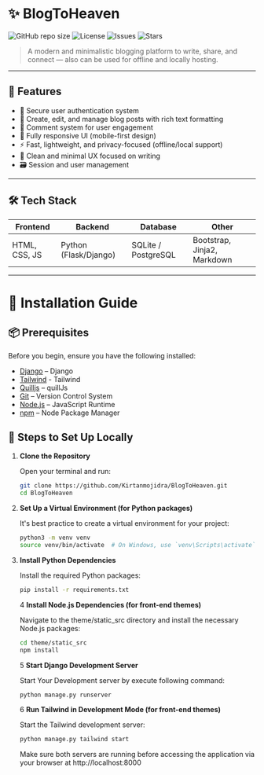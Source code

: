 # ✨ BlogToHeaven

![GitHub repo size](https://img.shields.io/github/repo-size/Kirtanmojidra/BlogToHeaven)
![License](https://img.shields.io/github/license/Kirtanmojidra/BlogToHeaven)
![Issues](https://img.shields.io/github/issues/Kirtanmojidra/BlogToHeaven)
![Stars](https://img.shields.io/github/stars/Kirtanmojidra/BlogToHeaven?style=social)

> A modern and minimalistic blogging platform to write, share, and connect — also can be used for offline and
locally hosting.

---

## 🚀 Features

- 🔐 Secure user authentication system
- 📝 Create, edit, and manage blog posts with rich text formatting
- 💬 Comment system for user engagement
- 📱 Fully responsive UI (mobile-first design)
- ⚡ Fast, lightweight, and privacy-focused (offline/local support)
- 🧠 Clean and minimal UX focused on writing
- 🗃️ Session and user management

---

## 🛠 Tech Stack

| Frontend        | Backend       | Database     | Other             |
|-----------------|---------------|--------------|--------------------|
| HTML, CSS, JS   | Python (Flask/Django) | SQLite / PostgreSQL | Bootstrap, Jinja2, Markdown |

---

# 🚀 Installation Guide

## 📦 Prerequisites

Before you begin, ensure you have the following installed:

- [Django](https://www.djangoproject.com/) – Django
- [Tailwind](https://tailwindcss.com/) - Tailwind
- [Quilljs](https://quilljs.com/) – quillJs
- [Git](https://git-scm.com/) – Version Control System
- [Node.js](https://nodejs.org/) – JavaScript Runtime
- [npm](https://www.npmjs.com/) – Node Package Manager


## 🧪 Steps to Set Up Locally

1. **Clone the Repository**

   Open your terminal and run:

   ```bash
   git clone https://github.com/Kirtanmojidra/BlogToHeaven.git
   cd BlogToHeaven
   ```
2. **Set Up a Virtual Environment (for Python packages)**

   It's best practice to create a virtual environment for your project:

   ```bash
   python3 -m venv venv
   source venv/bin/activate  # On Windows, use `venv\Scripts\activate`
   ```
3. **Install Python Dependencies**

   Install the required Python packages:

   ```bash
   pip install -r requirements.txt
   ```
   4 **Install Node.js Dependencies (for front-end themes)**
   
      Navigate to the theme/static_src directory and install the necessary Node.js packages:
   
      ```bash
      cd theme/static_src
      npm install
      ```
   5 **Start Django Development Server**
   
      Start Your Development server by execute following command:
   
      ```bash
      python manage.py runserver
      ```
   
   6 **Run Tailwind in Development Mode (for front-end themes)**
   
      Start the Tailwind development server:
   
      ```bash
      python manage.py tailwind start
      ```

   Make sure both servers are running before accessing the application via your browser at http://localhost:8000
